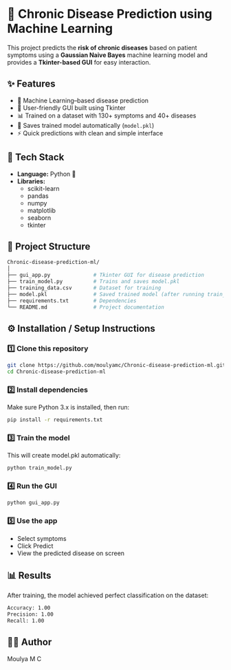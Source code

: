 # 🧬 Chronic Disease Prediction using Machine Learning  

This project predicts the **risk of chronic diseases** based on patient symptoms using a **Gaussian Naive Bayes** machine learning model and provides a **Tkinter-based GUI** for easy interaction.  

## ✨ Features  

- 🧠 Machine Learning–based disease prediction  
- 🧩 User-friendly GUI built using Tkinter  
- 📊 Trained on a dataset with 130+ symptoms and 40+ diseases  
- 💾 Saves trained model automatically (`model.pkl`)  
- ⚡ Quick predictions with clean and simple interface  

## 🧰 Tech Stack  

- **Language:** Python 🐍  
- **Libraries:**  
  - scikit-learn  
  - pandas  
  - numpy  
  - matplotlib  
  - seaborn  
  - tkinter 

## 📂 Project Structure
```bash
Chronic-disease-prediction-ml/
│
├── gui_app.py              # Tkinter GUI for disease prediction
├── train_model.py          # Trains and saves model.pkl
├── training_data.csv       # Dataset for training
├── model.pkl               # Saved trained model (after running train_model.py)
├── requirements.txt        # Dependencies
└── README.md               # Project documentation
``` 

## ⚙️ Installation / Setup Instructions  

### 1️⃣ Clone this repository
```bash
git clone https://github.com/moulyamc/Chronic-disease-prediction-ml.git
cd Chronic-disease-prediction-ml
```

### 2️⃣ Install dependencies
Make sure Python 3.x is installed, then run:
```bash
pip install -r requirements.txt
```

### 3️⃣ Train the model
This will create model.pkl automatically:
```bash
python train_model.py
```

### 4️⃣ Run the GUI
```bash
python gui_app.py
```

### 5️⃣ Use the app
- Select symptoms
- Click Predict
- View the predicted disease on screen

## 📊 Results
After training, the model achieved perfect classification on the dataset:
```bash
Accuracy: 1.00  
Precision: 1.00  
Recall: 1.00  
```

## 👩‍💻 Author
Moulya M C
